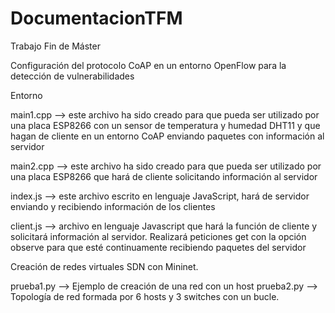 # DocumentacionTFM
Trabajo Fin de Máster

Configuración del protocolo CoAP en un entorno OpenFlow para la detección de vulnerabilidades

Entorno

main1.cpp --> este archivo ha sido creado para que pueda ser utilizado por una placa ESP8266 con un sensor de temperatura y humedad DHT11 y que hagan de cliente en un entorno CoAP enviando paquetes con información al servidor

main2.cpp --> este archivo ha sido creado para que pueda ser utilizado por una placa ESP8266 que hará de cliente solicitando información al servidor

index.js --> este archivo escrito en lenguaje JavaScript, hará de servidor enviando y recibiendo información de los clientes

client.js --> archivo en lenguaje Javascript que hará la función de cliente y solicitará información al servidor. Realizará peticiones get con la opción observe para que esté continuamente recibiendo paquetes del servidor

Creación de redes virtuales SDN con Mininet.

prueba1.py --> Ejemplo de creación de una red con un host
prueba2.py --> Topología de red formada por 6 hosts y 3 switches con un bucle.
